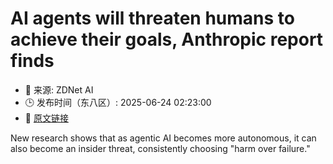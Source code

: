 # AI agents will threaten humans to achieve their goals, Anthropic report finds
- 📅 来源: ZDNet AI
- 🕒 发布时间（东八区）: 2025-06-24 02:23:00
- 🔗 [原文链接](https://www.zdnet.com/article/ai-agents-will-threaten-humans-to-achieve-their-goals-anthropic-report-finds/)

New research shows that as agentic AI becomes more autonomous, it can also become an insider threat, consistently choosing "harm over failure."